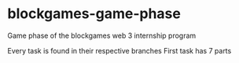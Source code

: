 # blockgames-game-phase
Game phase of the blockgames web 3 internship program

Every task is found in their respective branches
First task has 7 parts
